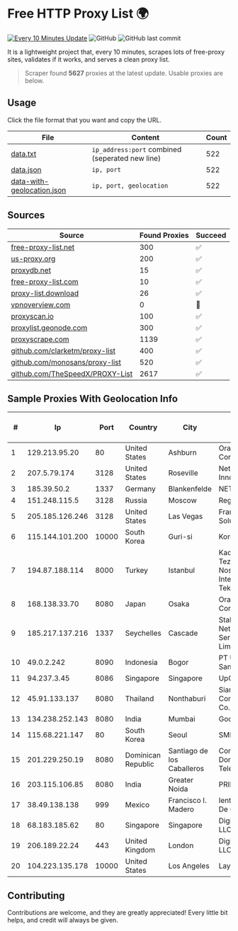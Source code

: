
# Free HTTP Proxy List 🌍

[![Every 10 Minutes Update](https://github.com/mertguvencli/http-proxy-list/actions/workflows/main.yml/badge.svg?branch=main)](https://github.com/mertguvencli/http-proxy-list/actions/workflows/main.yml)
![GitHub](https://img.shields.io/github/license/mertguvencli/http-proxy-list)
![GitHub last commit](https://img.shields.io/github/last-commit/mertguvencli/http-proxy-list)

It is a lightweight project that, every 10 minutes, scrapes lots of free-proxy sites, validates if it works, and serves a clean proxy list.


> Scraper found **5627** proxies at the latest update. Usable proxies are below.

## Usage

Click the file format that you want and copy the URL.


|File|Content|Count|
|----|-------|-----|
|[data.txt](https://raw.githubusercontent.com/mertguvencli/http-proxy-list/main/proxy-list/data.txt)|`ip_address:port` combined (seperated new line)|522|
|[data.json](https://raw.githubusercontent.com/mertguvencli/http-proxy-list/main/proxy-list/data.json)|`ip, port`|522|
|[data-with-geolocation.json](https://raw.githubusercontent.com/mertguvencli/http-proxy-list/main/proxy-list/data-with-geolocation.json)|`ip, port, geolocation`|522|

## Sources

|Source|Found Proxies|Succeed|
|------|-------------|-------|
|[free-proxy-list.net](https://free-proxy-list.net)|300|✅|
|[us-proxy.org](https://www.us-proxy.org)|200|✅|
|[proxydb.net](http://proxydb.net)|15|✅|
|[free-proxy-list.com](https://free-proxy-list.com/?page=&port=&type%5B%5D=http&type%5B%5D=https&up_time=0&search=Search)|10|✅|
|[proxy-list.download](https://www.proxy-list.download/HTTP)|26|✅|
|[vpnoverview.com](https://vpnoverview.com/privacy/anonymous-browsing/free-proxy-servers)|0|🚫|
|[proxyscan.io](https://www.proxyscan.io)|100|✅|
|[proxylist.geonode.com](https://proxylist.geonode.com/api/proxy-list?limit=300&page=1&sort_by=lastChecked&sort_type=desc&protocols=http,https)|300|✅|
|[proxyscrape.com](https://api.proxyscrape.com/v2/?request=displayproxies&protocol=http&timeout=10000&country=all&ssl=all&anonymity=all)|1139|✅|
|[github.com/clarketm/proxy-list](https://raw.githubusercontent.com/clarketm/proxy-list/master/proxy-list-raw.txt)|400|✅|
|[github.com/monosans/proxy-list](https://raw.githubusercontent.com/monosans/proxy-list/main/proxies/http.txt)|520|✅|
|[github.com/TheSpeedX/PROXY-List](https://raw.githubusercontent.com/TheSpeedX/PROXY-List/master/http.txt)|2617|✅|


## Sample Proxies With Geolocation Info

|#|Ip|Port|Country|City|Internet Service Provider|
|-|--|----|-------|----|-------------------------|
|1|129.213.95.20|80|United States|Ashburn|Oracle Corporation|
|2|207.5.79.174|3128|United States|Roseville|Network Innovations|
|3|185.39.50.2|1337|Germany|Blankenfelde|NETZNUTZ|
|4|151.248.115.5|3128|Russia|Moscow|Reg.Ru|
|5|205.185.126.246|3128|United States|Las Vegas|FranTech Solutions|
|6|115.144.101.200|10000|South Korea|Guri-si|Korea Telecom|
|7|194.87.188.114|8000|Turkey|Istanbul|Kadir Huseyin Tezcan Nosspeed Internet Teknolojileri|
|8|168.138.33.70|8080|Japan|Osaka|Oracle Corporation|
|9|185.217.137.216|1337|Seychelles|Cascade|Stallion Network Services Limited|
|10|49.0.2.242|8090|Indonesia|Bogor|PT Usaha Adi Sanggoro|
|11|94.237.3.45|8086|Singapore|Singapore|UpCloud Ltd|
|12|45.91.133.137|8080|Thailand|Nonthaburi|Siamdata Communication Co., ltd.|
|13|134.238.252.143|8080|India|Mumbai|Google LLC|
|14|115.68.221.147|80|South Korea|Seoul|SMILESERV|
|15|201.229.250.19|8080|Dominican Republic|Santiago de los Caballeros|Compañía Dominicana de Teléfonos S. A.|
|16|203.115.106.85|8080|India|Greater Noida|PRIMENET|
|17|38.49.138.138|999|Mexico|Francisco I. Madero|Ientc S De RL De CV|
|18|68.183.185.62|80|Singapore|Singapore|DigitalOcean, LLC|
|19|206.189.22.24|443|United Kingdom|London|DigitalOcean, LLC|
|20|104.223.135.178|10000|United States|Los Angeles|LayerHost|



## Contributing

Contributions are welcome, and they are greatly appreciated! Every
little bit helps, and credit will always be given.

